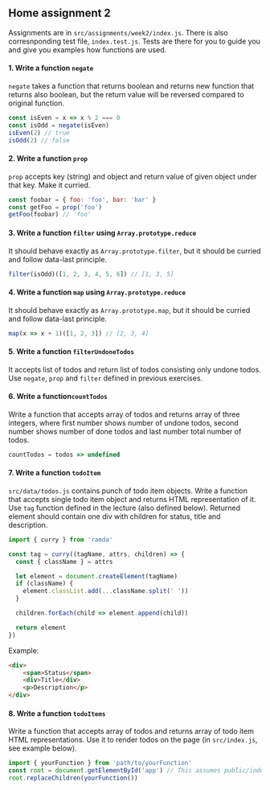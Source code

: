 ## Home assignment 2

Assignments are in `src/assignments/week2/index.js`. There is also corresnponding test file, `index.test.js`. Tests are there for you to guide you and give you examples how functions are used.

#### 1. Write a function `negate` 
`negate` takes a function that returns boolean and returns new function that returns also boolean,
but the return value will be reversed compared to original function.

```javascript
const isEven = x => x % 2 === 0
const isOdd = negate(isEven)
isEven(2) // true
isOdd(2) // false 
```

#### 2. Write a function `prop`
`prop` accepts key (string) and object and return value of given object under that key. Make it curried.

```javascript
const foobar = { foo: 'foo', bar: 'bar' }
const getFoo = prop('foo')
getFoo(foobar) // 'foo'
```

#### 3. Write a function `filter` using `Array.prototype.reduce`
It should behave exactly as `Array.prototype.filter`, but it should be curried and follow data-last principle.

```javascript
filter(isOdd)([1, 2, 3, 4, 5, 6]) // [1, 3, 5]
```

#### 4. Write a function `map` using `Array.prototype.reduce`
It should behave exactly as `Array.prototype.map`, but it should be curried and follow data-last principle.

```javascript
map(x => x + 1)([1, 2, 3]) // [2, 3, 4]
```

#### 5. Write a function `filterUndoneTodos`
It accepts list of todos and return list of todos consisting only undone todos.
Use `negate`, `prop` and `filter` defined in previous exercises.

#### 6. Write a function`countTodos`
Write a function that accepts array of todos and returns array of three integers,
where first number shows number of undone todos, second number shows number of done todos and last number total number of todos.

```javascript
countTodos = todos => undefined
```

#### 7. Write a function `todoItem`
`src/data/todos.js` contains punch of todo item objects.
Write a function that accepts single todo item object and returns HTML representation of it.
Use `tag` function defined in the lecture (also defined below).
Returned element should contain one div with children for status, title and description.

```javascript
import { curry } from 'ramda'

const tag = curry((tagName, attrs, children) => {
  const { className } = attrs

  let element = document.createElement(tagName)
  if (className) {
    element.classList.add(...className.split(' '))
  }

  children.forEach(child => element.append(child))

  return element
})
```

Example:
```html
<div>
	<span>Status</span>
	<div>Title</div>
	<p>Description</p>
</div>
``` 

#### 8. Write a function `todoItems`
Write a function that accepts array of todos and returns array of todo item HTML representations.
Use it to render todos on the page (in `src/index.js`, see example below).

```javascript
import { yourFunction } from 'path/to/yourFunction'
const root = document.getElementById('app') // This assumes public/index.html has an element with id='app'
root.replaceChildren(yourFunction())
```

<!--stackedit_data:
eyJoaXN0b3J5IjpbLTE5MjE3OTg1OCwzOTA5NjU4NzJdfQ==
-->